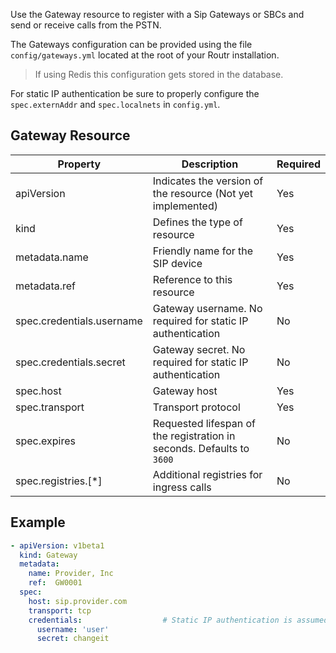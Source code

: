Use the Gateway resource to register with a Sip Gateways or SBCs and send or receive calls from the PSTN.

The Gateways configuration can be provided using the file `config/gateways.yml` located at the root of your Routr installation.

> If using Redis this configuration gets stored in the database.

For static IP authentication be sure to properly configure the `spec.externAddr` and `spec.localnets` in `config.yml`.

## Gateway Resource

| Property | Description | Required |
| --- | --- | --- |
| apiVersion | Indicates the version of the resource (Not yet implemented)| Yes |
| kind | Defines the type of resource | Yes |
| metadata.name | Friendly name for the SIP device | Yes |
| metadata.ref | Reference to this resource | Yes |
| spec.credentials.username | Gateway username. No required for static IP authentication | No |
| spec.credentials.secret |  Gateway secret. No required for static IP authentication | No |
| spec.host | Gateway host | Yes |
| spec.transport | Transport protocol | Yes |
| spec.expires | Requested lifespan of the registration in seconds. Defaults to `3600` | No |
| spec.registries.[*] | Additional registries for ingress calls | No |

## Example

```yaml
- apiVersion: v1beta1
  kind: Gateway
  metadata:
    name: Provider, Inc
    ref:  GW0001
  spec:
    host: sip.provider.com
    transport: tcp
    credentials:                  # Static IP authentication is assumed if this section is omitted
      username: 'user'
      secret: changeit
```
